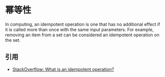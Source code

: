 # 幂等性

In computing, an idempotent operation is one that has no additional effect if it is called more than once with the same input parameters. For example, removing an item from a set can be considered an idempotent operation on the set.

## 引用

- [StackOverflow: What is an idempotent operation?](https://stackoverflow.com/questions/1077412/what-is-an-idempotent-operation)
